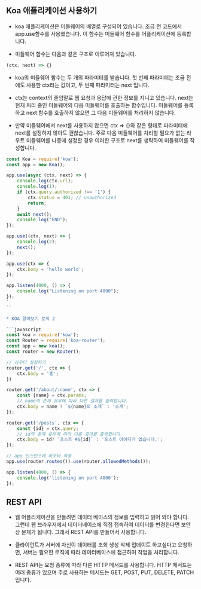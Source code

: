 ## Koa 애플리케이션 사용하기

* koa 애플리케이션은 미들웨어의 배열로 구성되어 있습니다. 조금 전 코드에서 app.use함수를 사용했습니다. 이 함수는 미들웨어 함수를 어플리케이션에 등록합니다.

* 미들웨어 함수는 다음과 같은 구조로 이루어져 있습니다.

```javascript
(ctx, next) => {}
```

* koa의 미들웨어 함수는 두 개의 파라미터를 받습니다. 첫 번째 파라미터는 조금 전에도 사용한 ctx라는 값이고, 두 번째 파라미터는 next 입니다.

* ctx는 context의 줄임말로 웹 요청과 응답에 관한 정보를 지니고 있습니다. next는 현재 처리 중인 미들웨어의 다음 미들웨어를 호출하는 함수입니다. 미들웨어를 등록하고 next 함수를 호출하지 않으면 그 다음 미들웨어를 처리하지 않습니다.

* 만약 미들웨어에서 next를 사용하지 않으면 ctx => {}와 같은 형태로 파라미터에 next를 설정하지 않아도 괜찮습니다. 주로 다음 미들웨어를 처리할 필요가 없는 라우트 미들웨어를 나중에 설정할 경우 이러한 구조로 next를 생략하여 미들웨어를 작성합니다.

```javascript
const Koa = require('koa');
const app = new Koa();

app.use(async (ctx, next) => {
    console.log(ctx.url);
    console.log(1);
    if (ctx.query.authorized !== '1') {
        ctx.status = 401; // unauthorized
        return;
    }
    await next();
    console.log("END");
});

app.use((ctx, next) => {
    console.log(2);
    next();
});

app.use(ctx => {
    ctx.body = 'hello world';
});

app.listen(4000, () => {
    console.log("Listening on port 4000");
});
`
``

* KOA 알아보기 로직 2

```javascript
const koa = require('koa');
const Router = require('koa-router');
const app = new koa();
const router = new Router();

// 라우터 설정하기
router.get('/', ctx => {
    ctx.body = '홈';
})

router.get('/about/:name', ctx => {
    const {name} = ctx.params;
    // name의 존재 유무에 따라 다른 결과를 출력합니다.
    ctx.body = name ? `${name}의 소개` : '소개';
});

router.get('/posts', ctx => {
    const {id} = ctx.query;
    // id의 존재 유무에 따라 다른 결과를 출력합니다.
    ctx.body = id? `포스트 #${id}` : '포스트 아이디가 없습니다.';
});

// app 인스턴스에 라우터 적용
app.use(router.routes()).use(router.allowedMethods());

app.listen(4000, () => {
    console.log('listening on port 4000');
});
```

## REST API

* 웹 어플리케이션을 만들려면 데이터 베이스의 정보를 입력하고 읽어 와야 합니다. 그런데 웹 브라우저에서 데이터베이스에 직접 접속하여 데이터를 변경한다면 보안상 문제가 됩니다. 그래서 REST API를 만들어서 사용합니다.

* 클라이언트가 서버에 자신이 데이터를 조회 생성 삭제 업데이트 하고싶다고 요청하면, 서버는 필요한 로직에 따라 데이터베이스에 접근하여 작업을 처리합니다.

* REST API는 요청 종류에 따라 다른 HTTP 메서드를 사용합니다. HTTP 메서드는 여러 종류가 있으며 주로 사용하는 메서드는 GET, POST, PUT, DELETE, PATCH입니다.